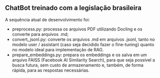 ## ChatBot treinado com a legislação brasileira

A sequência atual de desenvolvimento foi:
- preprocess.py: processa os arquivos PDF utilizando Docling e os converte para arquivos .md;
- convert_jsonl.py: converte os arquivos .md em arquivos .jsonl, tanto no modelo user / assistant (caso seja decidido fazer o fine-tuning) quanto no modelo ideal para implementação de RAG.
- prepare_embeddings.py: prepara os embeddings e os salva em um arquivo FAISS (Facebook AI Similarity Search), para que seja possível a busca futura, sem custo de armazenamento e, também, de forma rápida, para as respostas necessárias.
